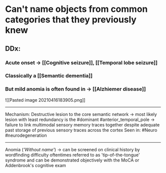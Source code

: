 # Can't name objects from common categories that they previously knew
## DDx:
### Acute onset -> [[Cognitive seizure]], [[Temporal lobe seizure]]
### Classically a [[Semantic dementia]]
### But mild anomia is often found in -> [[Alzhiemer disease]]
![[Pasted image 20210416183905.png]]



---
Mechanism: Destructive lesion to the core semantic network → most likely lesion with least redundancy is the #dominant #anterior_temporal_pole -> failure to link multimodal sensory memory traces together despite adequate past storage of previous sensory traces across the cortex
Seen in: #Neuro #neurodegeneration 

---

Anomia (*'Without name'*) -> can be screened on clinical history by wordfinding difficulty oftentimes referred to as 'tip-of-the-tongue' syndrome and can be demonstrated objectively with the MoCA or Addenbrook's cognitive exam 
